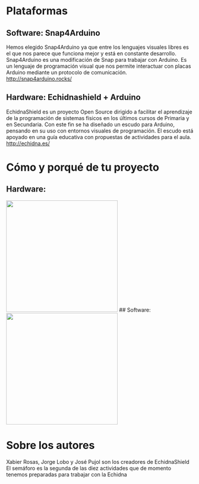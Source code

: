 # Plataformas

## Software: Snap4Arduino
Hemos elegido Snap4Arduino ya que entre los lenguajes visuales libres es el que nos parece que funciona mejor y está en constante desarrollo. Snap4Arduino es una modificación de Snap para trabajar con Arduino. Es un lenguaje de programación visual que nos permite interactuar con placas Arduino mediante un protocolo de comunicación. http://snap4arduino.rocks/

## Hardware: Echidnashield + Arduino
EchidnaShield es un proyecto Open Source dirigido a facilitar el aprendizaje de la programación de sistemas físicos en los últimos cursos de Primaria y en Secundaria. Con este fin se ha diseñado un escudo para Arduino, pensando en su uso con entornos visuales de programación. El escudo está apoyado en una guía educativa con propuestas de actividades para el aula.
http://echidna.es/

# Cómo y porqué de tu proyecto
## Hardware:
<img src="https://github.com/Josepujol/semaforos/blob/master/ejemplos/Snap4Arduino-EchidnaShield/img/echidnashield.png" height="300">
## Software:
<img src= https://github.com/Josepujol/semaforos/blob/master/ejemplos/Snap4Arduino-EchidnaShield/img/echidnashield.png height="300">

# Sobre los autores
Xabier Rosas, Jorge Lobo y José Pujol son los creadores de EchidnaShield
El semáforo es la segunda de las diez actividades que de momento tenemos preparadas para trabajar con la Echidna
